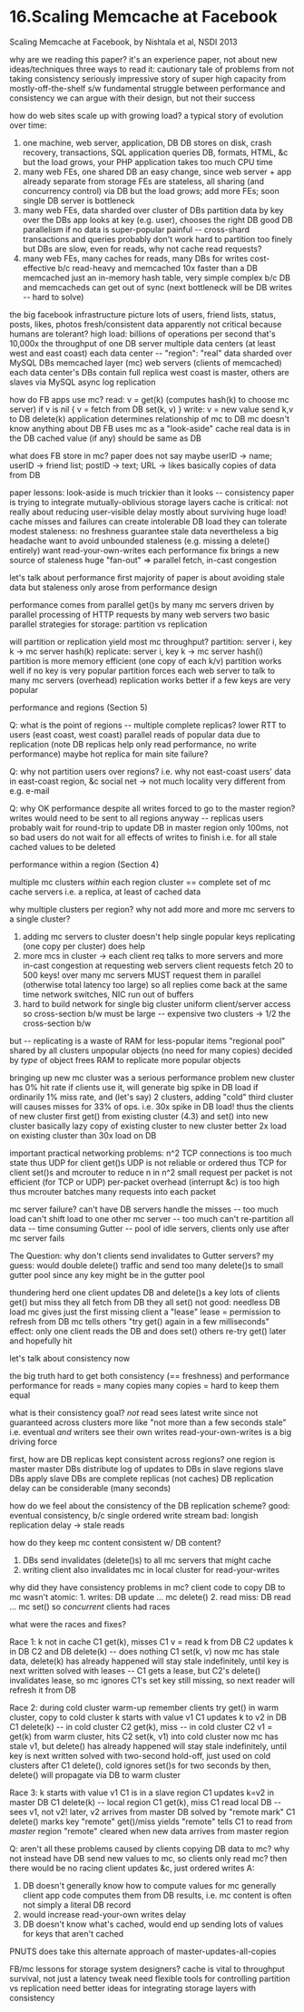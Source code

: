 # 16.Scaling Memcache at Facebook

Scaling Memcache at Facebook, by Nishtala et al, NSDI 2013

why are we reading this paper?
  it's an experience paper, not about new ideas/techniques
  three ways to read it:
    cautionary tale of problems from not taking consistency seriously
    impressive story of super high capacity from mostly-off-the-shelf s/w
    fundamental struggle between performance and consistency
  we can argue with their design, but not their success

how do web sites scale up with growing load?
  a typical story of evolution over time:
  1. one machine, web server, application, DB
     DB stores on disk, crash recovery, transactions, SQL
     application queries DB, formats, HTML, &c
     but the load grows, your PHP application takes too much CPU time
  2. many web FEs, one shared DB
     an easy change, since web server + app already separate from storage
     FEs are stateless, all sharing (and concurrency control) via DB
     but the load grows; add more FEs; soon single DB server is bottleneck
  3. many web FEs, data sharded over cluster of DBs
     partition data by key over the DBs
       app looks at key (e.g. user), chooses the right DB
     good DB parallelism if no data is super-popular
     painful -- cross-shard transactions and queries probably don't work
       hard to partition too finely
     but DBs are slow, even for reads, why not cache read requests?
  4. many web FEs, many caches for reads, many DBs for writes
     cost-effective b/c read-heavy and memcached 10x faster than a DB
       memcached just an in-memory hash table, very simple
     complex b/c DB and memcacheds can get out of sync
     (next bottleneck will be DB writes -- hard to solve)

the big facebook infrastructure picture
  lots of users, friend lists, status, posts, likes, photos
    fresh/consistent data apparently not critical
    because humans are tolerant?
  high load: billions of operations per second
    that's 10,000x the throughput of one DB server
  multiple data centers (at least west and east coast)
  each data center -- "region":
    "real" data sharded over MySQL DBs
    memcached layer (mc)
    web servers (clients of memcached)
  each data center's DBs contain full replica
  west coast is master, others are slaves via MySQL async log replication

how do FB apps use mc?
  read:
    v = get(k) (computes hash(k) to choose mc server)
    if v is nil {
      v = fetch from DB
      set(k, v)
    }
  write:
    v = new value
    send k,v to DB
    delete(k)
  application determines relationship of mc to DB
    mc doesn't know anything about DB
  FB uses mc as a "look-aside" cache
    real data is in the DB
    cached value (if any) should be same as DB

what does FB store in mc?
  paper does not say
  maybe userID -> name; userID -> friend list; postID -> text; URL -> likes
  basically copies of data from DB

paper lessons:
  look-aside is much trickier than it looks -- consistency
    paper is trying to integrate mutually-oblivious storage layers
  cache is critical:
    not really about reducing user-visible delay
    mostly about surviving huge load!
    cache misses and failures can create intolerable DB load
  they can tolerate modest staleness: no freshness guarantee
  stale data nevertheless a big headache
    want to avoid unbounded staleness (e.g. missing a delete() entirely)
    want read-your-own-writes
    each performance fix brings a new source of staleness
  huge "fan-out" => parallel fetch, in-cast congestion

let's talk about performance first
  majority of paper is about avoiding stale data
  but staleness only arose from performance design

performance comes from parallel get()s by many mc servers
  driven by parallel processing of HTTP requests by many web servers
  two basic parallel strategies for storage: partition vs replication

will partition or replication yield most mc throughput?
  partition: server i, key k -> mc server hash(k)
  replicate: server i, key k -> mc server hash(i)
  partition is more memory efficient (one copy of each k/v)
  partition works well if no key is very popular
  partition forces each web server to talk to many mc servers (overhead)
  replication works better if a few keys are very popular

performance and regions (Section 5)

Q: what is the point of regions -- multiple complete replicas?
   lower RTT to users (east coast, west coast)
   parallel reads of popular data due to replication
   (note DB replicas help only read performance, no write performance)
   maybe hot replica for main site failure?

Q: why not partition users over regions?
   i.e. why not east-coast users' data in east-coast region, &c
   social net -> not much locality
   very different from e.g. e-mail

Q: why OK performance despite all writes forced to go to the master region?
   writes would need to be sent to all regions anyway -- replicas
   users probably wait for round-trip to update DB in master region
     only 100ms, not so bad
   users do not wait for all effects of writes to finish
     i.e. for all stale cached values to be deleted
   
performance within a region (Section 4)

multiple mc clusters *within* each region
  cluster == complete set of mc cache servers
    i.e. a replica, at least of cached data

why multiple clusters per region?
  why not add more and more mc servers to a single cluster?
  1. adding mc servers to cluster doesn't help single popular keys
     replicating (one copy per cluster) does help
  2. more mcs in cluster -> each client req talks to more servers
     and more in-cast congestion at requesting web servers
     client requests fetch 20 to 500 keys! over many mc servers
     MUST request them in parallel (otherwise total latency too large)
     so all replies come back at the same time
     network switches, NIC run out of buffers
  3. hard to build network for single big cluster
     uniform client/server access
     so cross-section b/w must be large -- expensive
     two clusters -> 1/2 the cross-section b/w

but -- replicating is a waste of RAM for less-popular items
  "regional pool" shared by all clusters
  unpopular objects (no need for many copies)
  decided by *type* of object
  frees RAM to replicate more popular objects

bringing up new mc cluster was a serious performance problem
  new cluster has 0% hit rate
  if clients use it, will generate big spike in DB load
    if ordinarily 1% miss rate, and (let's say) 2 clusters,
      adding "cold" third cluster will causes misses for 33% of ops.
    i.e. 30x spike in DB load!
  thus the clients of new cluster first get() from existing cluster (4.3)
    and set() into new cluster
    basically lazy copy of existing cluster to new cluster
  better 2x load on existing cluster than 30x load on DB

important practical networking problems:
  n^2 TCP connections is too much state
    thus UDP for client get()s
  UDP is not reliable or ordered
    thus TCP for client set()s
    and mcrouter to reduce n in n^2
  small request per packet is not efficient (for TCP or UDP)
    per-packet overhead (interrupt &c) is too high
    thus mcrouter batches many requests into each packet
    
mc server failure?
  can't have DB servers handle the misses -- too much load
  can't shift load to one other mc server -- too much
  can't re-partition all data -- time consuming
  Gutter -- pool of idle servers, clients only use after mc server fails

The Question:
  why don't clients send invalidates to Gutter servers?
  my guess: would double delete() traffic
    and send too many delete()s to small gutter pool
    since any key might be in the gutter pool

thundering herd
  one client updates DB and delete()s a key
  lots of clients get() but miss
    they all fetch from DB
    they all set()
  not good: needless DB load
  mc gives just the first missing client a "lease"
    lease = permission to refresh from DB
    mc tells others "try get() again in a few milliseconds"
  effect: only one client reads the DB and does set()
    others re-try get() later and hopefully hit

let's talk about consistency now

the big truth
  hard to get both consistency (== freshness) and performance
  performance for reads = many copies
  many copies = hard to keep them equal

what is their consistency goal?
  *not* read sees latest write
    since not guaranteed across clusters
  more like "not more than a few seconds stale"
    i.e. eventual
  *and* writers see their own writes
    read-your-own-writes is a big driving force

first, how are DB replicas kept consistent across regions?
  one region is master
  master DBs distribute log of updates to DBs in slave regions
  slave DBs apply
  slave DBs are complete replicas (not caches)
  DB replication delay can be considerable (many seconds)

how do we feel about the consistency of the DB replication scheme?
  good: eventual consistency, b/c single ordered write stream
  bad: longish replication delay -> stale reads

how do they keep mc content consistent w/ DB content?
  1. DBs send invalidates (delete()s) to all mc servers that might cache
  2. writing client also invalidates mc in local cluster
     for read-your-writes

why did they have consistency problems in mc?
  client code to copy DB to mc wasn't atomic:
    1. writes: DB update ... mc delete()
    2. read miss: DB read ... mc set()
  so *concurrent* clients had races

what were the races and fixes?

Race 1:
  k not in cache
  C1 get(k), misses
  C1 v = read k from DB
    C2 updates k in DB
    C2 and DB delete(k) -- does nothing
  C1 set(k, v)
  now mc has stale data, delete(k) has already happened
  will stay stale indefinitely, until key is next written
  solved with leases -- C1 gets a lease, but C2's delete() invalidates lease,
    so mc ignores C1's set
    key still missing, so next reader will refresh it from DB

Race 2:
  during cold cluster warm-up
  remember clients try get() in warm cluster, copy to cold cluster
  k starts with value v1
  C1 updates k to v2 in DB
  C1 delete(k) -- in cold cluster
  C2 get(k), miss -- in cold cluster
  C2 v1 = get(k) from warm cluster, hits
  C2 set(k, v1) into cold cluster
  now mc has stale v1, but delete() has already happened
    will stay stale indefinitely, until key is next written
  solved with two-second hold-off, just used on cold clusters
    after C1 delete(), cold ignores set()s for two seconds
    by then, delete() will propagate via DB to warm cluster

Race 3:
  k starts with value v1
  C1 is in a slave region
  C1 updates k=v2 in master DB
  C1 delete(k) -- local region
  C1 get(k), miss
  C1 read local DB  -- sees v1, not v2!
  later, v2 arrives from master DB
  solved by "remote mark"
    C1 delete() marks key "remote"
    get()/miss yields "remote"
      tells C1 to read from *master* region
    "remote" cleared when new data arrives from master region

Q: aren't all these problems caused by clients copying DB data to mc?
   why not instead have DB send new values to mc, so clients only read mc?
     then there would be no racing client updates &c, just ordered writes
A:
  1. DB doesn't generally know how to compute values for mc
     generally client app code computes them from DB results,
       i.e. mc content is often not simply a literal DB record
  2. would increase read-your-own writes delay
  3. DB doesn't know what's cached, would end up sending lots
     of values for keys that aren't cached

PNUTS does take this alternate approach of master-updates-all-copies

FB/mc lessons for storage system designers?
  cache is vital to throughput survival, not just a latency tweak
  need flexible tools for controlling partition vs replication
  need better ideas for integrating storage layers with consistency